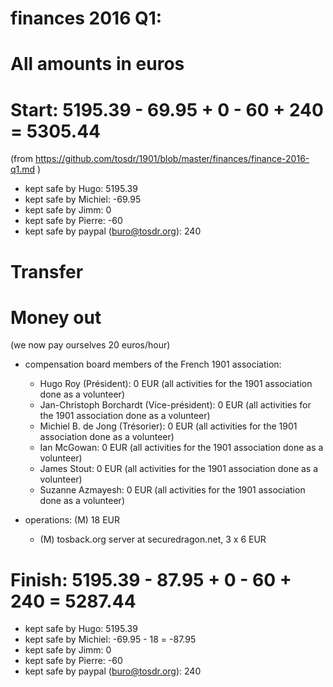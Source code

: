 # finances 2016 Q1:

# All amounts in euros

# Start: 5195.39 - 69.95 + 0 - 60 + 240 = 5305.44
(from https://github.com/tosdr/1901/blob/master/finances/finance-2016-q1.md )

* kept safe by Hugo: 5195.39
* kept safe by Michiel: -69.95
* kept safe by Jimm: 0
* kept safe by Pierre: -60
* kept safe by paypal (buro@tosdr.org): 240

# Transfer

# Money out

(we now pay ourselves 20 euros/hour)

* compensation board members of the French 1901 association:
   * Hugo Roy (Président):			0 EUR (all activities for the 1901 association done as a volunteer)
   * Jan-Christoph Borchardt (Vice-président):	0 EUR (all activities for the 1901 association done as a volunteer)
   * Michiel B. de Jong (Trésorier):		0 EUR (all activities for the 1901 association done as a volunteer)
   * Ian McGowan:				0 EUR (all activities for the 1901 association done as a volunteer)
   * James Stout:				0 EUR (all activities for the 1901 association done as a volunteer)
   * Suzanne Azmayesh:				0 EUR (all activities for the 1901 association done as a volunteer)

* operations: (M) 18 EUR
    * (M) tosback.org server at securedragon.net, 3 x 6 EUR

# Finish: 5195.39 - 87.95 + 0 - 60 + 240 = 5287.44

* kept safe by Hugo: 5195.39
* kept safe by Michiel: -69.95 - 18 = -87.95
* kept safe by Jimm: 0
* kept safe by Pierre: -60
* kept safe by paypal (buro@tosdr.org): 240
